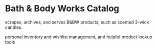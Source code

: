 # Bath & Body Works Catalog

scrapes, archives, and serves B&BW products, such as scented 3-wick candles.

personal inventory and wishlist management, and helpful product lookup tools